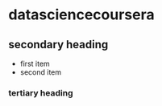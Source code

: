datasciencecoursera
===================

## secondary heading
* first item
* second item

### tertiary heading
